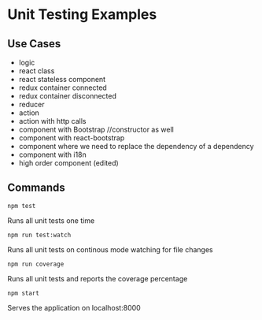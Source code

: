 # Unit Testing Examples

## Use Cases
- logic
- react class
- react stateless component
- redux container connected
- redux container disconnected
- reducer
- action
- action with http calls
- component with Bootstrap //constructor as well
- component with react-bootstrap
- component where we need to replace the dependency of a dependency
- component with i18n
- high order component (edited)

## Commands

    npm test

  Runs all unit tests one time

    npm run test:watch

  Runs all unit tests on continous mode watching for file changes

    npm run coverage

  Runs all unit tests and reports the coverage percentage

    npm start

  Serves the application on localhost:8000

